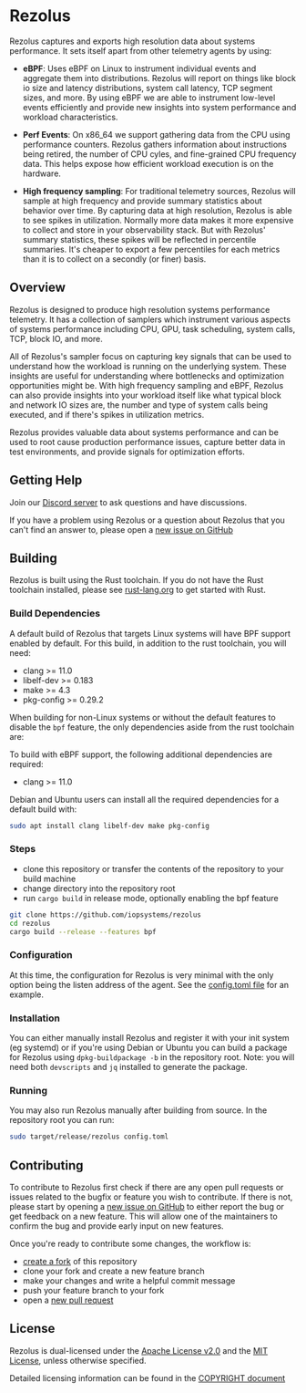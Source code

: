 # Rezolus

Rezolus captures and exports high resolution data about systems performance. It
sets itself apart from other telemetry agents by using:

* **eBPF**: Uses eBPF on Linux to instrument individual events and aggregate
  them into distributions. Rezolus will report on things like block io size and
  latency distributions, system call latency, TCP segment sizes, and more. By
  using eBPF we are able to instrument low-level events efficiently and provide
  new insights into system performance and workload characteristics.

* **Perf Events**: On x86_64 we support gathering data from the CPU using
  performance counters. Rezolus gathers information about instructions being
  retired, the number of CPU cyles, and fine-grained CPU frequency data. This
  helps expose how efficient workload execution is on the hardware.

* **High frequency sampling**: For traditional telemetry sources, Rezolus will
  sample at high frequency and provide summary statistics about behavior over
  time. By capturing data at high resolution, Rezolus is able to see spikes in
  utilization. Normally more data makes it more expensive to collect and store
  in your observability stack. But with Rezolus' summary statistics, these
  spikes will be reflected in percentile summaries. It's cheaper to export a few
  percentiles for each metrics than it is to collect on a secondly (or finer)
  basis.

## Overview

Rezolus is designed to produce high resolution systems performance telemetry. It
has a collection of samplers which instrument various aspects of systems
performance including CPU, GPU, task scheduling, system calls, TCP, block IO,
and more.

All of Rezolus's sampler focus on capturing key signals that can be used to
understand how the workload is running on the underlying system. These insights
are useful for understanding where bottlenecks and optimization opportunities
might be. With high frequency sampling and eBPF, Rezolus can also provide
insights into your workload itself like what typical block and network IO sizes
are, the number and type of system calls being executed, and if there's spikes
in utilization metrics.

Rezolus provides valuable data about systems performance and can be used to root
cause production performance issues, capture better data in test environments,
and provide signals for optimization efforts.

## Getting Help

Join our [Discord server][discord] to ask questions and have discussions.

If you have a problem using Rezolus or a question about Rezolus that you can't
find an answer to, please open a
[new issue on GitHub][new issue]

## Building

Rezolus is built using the Rust toolchain. If you do not have the Rust toolchain
installed, please see [rust-lang.org][rust-lang.org] to get
started with Rust.

### Build Dependencies

A default build of Rezolus that targets Linux systems will have BPF support
enabled by default. For this build, in addition to the rust toolchain, you will
need:

* clang >= 11.0
* libelf-dev >= 0.183
* make >= 4.3
* pkg-config >= 0.29.2

When building for non-Linux systems or without the default features to disable
the `bpf` feature, the only dependencies aside from the rust toolchain are:

To build with eBPF support, the following additional dependencies are required:

* clang >= 11.0

Debian and Ubuntu users can install all the required dependencies for a default
build with:

```bash
sudo apt install clang libelf-dev make pkg-config
```

### Steps

* clone this repository or transfer the contents of the repository to your build
  machine
* change directory into the repository root
* run `cargo build` in release mode, optionally enabling the bpf feature

```bash
git clone https://github.com/iopsystems/rezolus
cd rezolus
cargo build --release --features bpf
```

### Configuration

At this time, the configuration for Rezolus is very minimal with the only option
being the listen address of the agent. See the [config.toml file][config] for
an example.

### Installation

You can either manually install Rezolus and register it with your init system
(eg systemd) or if you're using Debian or Ubuntu you can build a package for
Rezolus using `dpkg-buildpackage -b` in the repository root. Note: you will need
both `devscripts` and `jq` installed to generate the package.

### Running

You may also run Rezolus manually after building from source. In the repository
root you can run:

```bash
sudo target/release/rezolus config.toml
```

## Contributing

To contribute to Rezolus first check if there are any open pull requests or
issues related to the bugfix or feature you wish to contribute. If there is not,
please start by opening a [new issue on GitHub][new issue] to either report the
bug or get feedback on a new feature. This will allow one of the maintainers to
confirm the bug and provide early input on new features.

Once you're ready to contribute some changes, the workflow is:
* [create a fork][create a fork] of this repository
* clone your fork and create a new feature branch
* make your changes and write a helpful commit message
* push your feature branch to your fork
* open a [new pull request][new pull request]

## License

Rezolus is dual-licensed under the [Apache License v2.0][license apache] and the
[MIT License][license mit], unless otherwise specified.

Detailed licensing information can be found in the
[COPYRIGHT document][copyright]

[config]: https://github.com/iopsystems/rezolus/blob/main/config.toml
[copyright]: https://github.com/iopsystems/rezolus/blob/main/COPYRIGHT
[create a fork]: https://github.com/iopsystems/rpc-perf/fork
[discord]: https://discord.gg/cJEqqErM
[license apache]: https://github.com/iopsystems/rezolus/blob/main/LICENSE-APACHE
[license mit]: https://github.com/iopsystems/rezolus/blob/main/LICENSE-MIT
[new issue]: https://github.com/iopsystems/rezolus/issues/new
[new pull request]: https://github.com/iopsystems/rpc-perf/compare
[rust-lang.org]: https://www.rust-lang.org/
